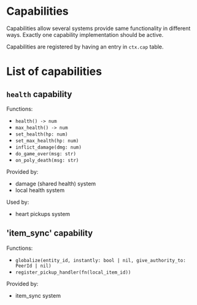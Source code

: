 # Capabilities

Capabilities allow several systems provide same functionality in different ways. Exactly one capability implementation should be active.

Capabilities are registered by having an entry in `ctx.cap` table.

# List of capabilities

## `health` capability

Functions:
 - `health() -> num`
 - `max_health() -> num`
 - `set_health(hp: num)`
 - `set_max_health(hp: num)`
 - `inflict_damage(dmg: num)`
 - `do_game_over(msg: str)`
 - `on_poly_death(msg: str)`

Provided by:
 - damage (shared health) system
 - local health system

Used by:
 - heart pickups system

## 'item_sync' capability

Functions:
 - `globalize(entity_id, instantly: bool | nil, give_authority_to: PeerId | nil)`
 - `register_pickup_handler(fn(local_item_id))`

Provided by:
 - item_sync system
